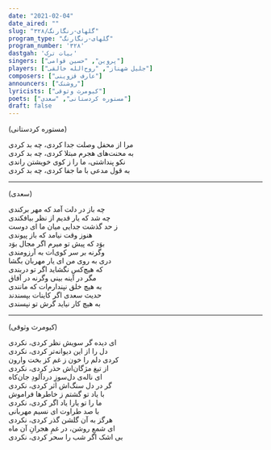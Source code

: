 ```yaml
---
date: "2021-02-04"
date_aired: ""
slug: "گلهای-رنگارنگ/۳۲۸"
program_type: "گلهای-رنگارنگ"
program_number: '۳۲۸'
dastgah: 'بیات ترک'
singers: ["پروین", "حسین قوامی"]
players: ["جلیل شهناز", "روح‌الله خالقی"]
composers: ["عارف قزوینی"]
announcers: ["روشنک"]
lyricists: ["کیومرث وثوقی"]
poets: ["مستوره کردستانی", "سعدی"]
draft: false
---
```


(مستوره کردستانی)  

مرا از محفل وصلت جدا کردی، چه بد کردی  
به محنت‌های هجرم مبتلا کردی، چه بد کردی  
نکو پنداشتی، ما را ز کوی خویشتن راندی  
به قول مدعی با ما جفا کردی، چه بد کردی  

---  

(سعدی)  

چه باز در دلت آمد که مهر برکندی  
چه شد که یار قدیم از نظر بیافکندی  
ز حد گذشت جدایی میان ما ای دوست  
هنوز وقت نیامد که باز پیوندی  
بوَد که پیش تو میرم اگر مجال بوَد  
وگرنه بر سر کوی‌ات به آرزومندی  
دری به روی من ای یار مهربان بگشا  
که هیچ‌کس نگشاید اگر تو دربندی  
مگر در آینه بینی وگرنه در آفاق  
به هیچ خلق نپندارم‌ات که مانندی  
حدیث سعدی اگر کاینات بپسندند  
به هیچ کار نیاید گرش تو نپسندی  

---  

(کیومرث وثوقی)  

ای دیده گر سویش نظر کردی، نکردی  
دل را از این دیوانه‌تر کردی، نکردی  
کردی دلم را خون ز غم کز بخت وارون  
از تیغ مژگان‌اش حذر کردی، نکردی  
ای ناله‌ی دل‌سوزِ دردآلودِ جان‌کاه  
گر در دل سنگ‌اش اثر کردی، نکردی  
با یاد تو گشتم ز خاطرها فراموش  
ما را تو یارا یاد اگر کردی، نکردی  
با صد طراوت ای نسیم مهربانی  
هرگز به آن گلشن گذر کردی، نکردی  
ای شمعِ روشن، در غمِ هجرانِ آن ماه  
بی اشک اگر شب را سحر کردی، نکردی  
